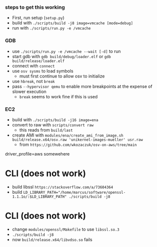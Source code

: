 ### steps to get this working
- First, run setup (`setup.py`)
- build with `./scripts/build -j8 image=vmcache [mode=debug]`
- run with `./scripts/run.py -e /vmcache`

### GDB
- use `./scripts/run.py -e /vmcache --wait [-d]` to run
- start gdb with `gdb build/debug/loader.elf` or `gdb build/release/loader.elf` 
- connect with `connect`
- use `osv sysms` to load symbols
  - must first continue to allow osv to initialize
- use `hbreak`, not `break`
- pass `--hypervisor qemu` to enable more breakpoints at the expense of slower execution
  - `break` seems to work fine if this is used

### EC2
- build with `./scripts/build -j16 image=ena`
- convert to raw with `scripts/convert raw`
  - this reads from `build/last`
- create AMI with `modules/ena/create_ami_from_image.sh build/release.x64/osv.raw 'unikernel-images-mueller' usr.raw`
  - from `https://github.com/wkozaczuk/osv-on-aws/tree/main`

driver_profile=aws somewehere


# CLI (does not work)
- build libssl `https://stackoverflow.com/a/73604364`
- build `LD_LIBRARY_PATH="/home/marcus/software/openssl-1.1.1o/:$LD_LIBRARY_PATH" ./scripts/build -j8`

# CLI (does not work)
- change `modules/openssl/Makefile` to use `libssl.so.3`
- `./scripts/build -j8`
- now `build/release.x64/libvdso.so` fails
